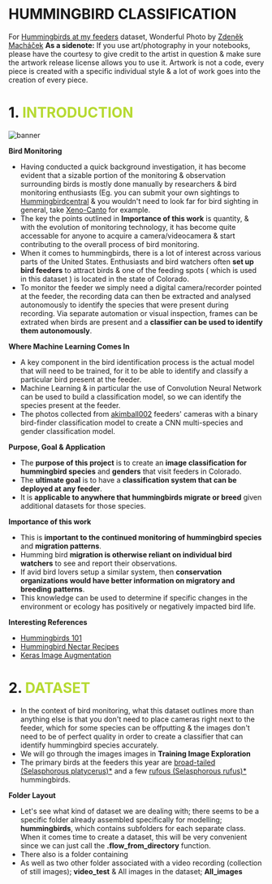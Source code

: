 #  **HUMMINGBIRD CLASSIFICATION**
For [Hummingbirds at my feeders](https://www.kaggle.com/akimball002/hummingbirds-at-my-feeders) dataset, Wonderful Photo by [Zdeněk Macháček](https://unsplash.com/@zmachacek)
<b>As a sidenote:</b> If you use art/photography in your notebooks, please have the courtesy to give credit to the artist in question & make sure the artwork release license allows you to use it. Artwork is not a code, every piece is created with a specific individual style & a lot of work goes into the creation of every piece.

# 1. <span style='color:#B6DA32 '> INTRODUCTION </span>

![banner](https://images-wixmp-ed30a86b8c4ca887773594c2.wixmp.com/f/8cc1eeaa-4046-4c4a-ae93-93d656f68688/dehie0n-a2e641c6-af9a-47cf-832c-8015e86b7347.jpg?token=eyJ0eXAiOiJKV1QiLCJhbGciOiJIUzI1NiJ9.eyJzdWIiOiJ1cm46YXBwOiIsImlzcyI6InVybjphcHA6Iiwib2JqIjpbW3sicGF0aCI6IlwvZlwvOGNjMWVlYWEtNDA0Ni00YzRhLWFlOTMtOTNkNjU2ZjY4Njg4XC9kZWhpZTBuLWEyZTY0MWM2LWFmOWEtNDdjZi04MzJjLTgwMTVlODZiNzM0Ny5qcGcifV1dLCJhdWQiOlsidXJuOnNlcnZpY2U6ZmlsZS5kb3dubG9hZCJdfQ.CnD5mRUqdz93URXVhEPqPNQLlY5U4bq-uDVWCZ2Bn4g)

<b>Bird Monitoring </b>

- Having conducted a quick background investigation, it has become evident that a sizable portion of the monitoring & observation surrounding birds is mostly done manually by researchers & bird monitoring enthusiasts (Eg. you can submit your own sightings to [Hummingbirdcentral](https://www.hummingbirdcentral.com/) & you wouldn't need to look far for bird sighting in general, take [Xeno-Canto](https://www.xeno-canto.org/) for example.
- The key the points outlined in <b>Importance of this work</b> is quantity, & with the evolution of monitoring technology, it has become quite accessable for anyone to acquire a camera/videocamera & start contributing to the overall process of bird monitoring.
- When it comes to hummingbirds, there is a lot of interest across various parts of the United States. Enthusiasts and bird watchers often <b>set up bird feeders</b> to attract birds & one of the feeding spots ( which is used in this dataset ) is located in the state of Colorado.
- To monitor the feeder we simply need a digital camera/recorder pointed at the feeder, the recording data can then be extracted and analysed autonomously to identify the species that were present during recording. Via separate automation or visual inspection, frames can be extrated when birds are present and a <b>classifier can be used to identify them autonomously</b>.

<b>Where Machine Learning Comes In</b>
- A key component in the bird identification process is the actual model that will need to be trained, for it to be able to identify and classify a particular bird present at the feeder.
- Machine Learning & in particular the use of Convolution Neural Network can be used to build a classification model, so we can identify the species present at the feeder.
- The photos collected from [akimball002](https://www.kaggle.com/akimball002) feeders' cameras with a binary bird-finder classification model to create a CNN multi-species and gender classification model. 

<b>Purpose, Goal & Application</b>

- The <b>purpose of this project</b> is to create an <b>image classification for hummingbird species</b> and <b>genders</b> that visit feeders in Colorado. 
- The <b>ultimate goal</b> is to have a <b>classification system that can be deployed at any feeder</b>. 
- It is <b>applicable to anywhere that hummingbirds migrate or breed</b> given additional datasets for those species. 

<b>Importance of this work</b>

- This is <b>important to the continued monitoring of hummingbird species</b> and <b>migration patterns</b>. 
- Humming bird <b>migration is otherwise reliant on individual bird watchers</b> to see and report their observations. 
- If avid bird lovers setup a similar system, then <b>conservation organizations would have better information on migratory and breeding patterns</b>. 
- This knowledge can be used to determine if specific changes in the environment or ecology has positively or negatively impacted bird life.

<b>Interesting References</b>
- [Hummingbirds 101](https://www.perkypet.com/advice/hummingbirds-101)
- [Hummingbird Nectar Recipes](https://nationalzoo.si.edu/migratory-birds/hummingbird-nectar-recipe)
- [Keras Image Augmentation](https://www.tensorflow.org/tutorials/images/data_augmentation)

# 2. <span style='color:#B6DA32 '>DATASET </span>
- In the context of bird monitoring, what this dataset outlines more than anything else is that you don't need to place cameras right next to the feeder, which for some species can be offputting & the images don't need to be of perfect quality in order to create a classifier that can identify hummingbird species accurately.
- We will go through the images images in <b>Training Image Exploration</b>
- The primary birds at the feeders this year are [broad-tailed (Selasphorous platycerus)*](https://www.allaboutbirds.org/guide/Broad-tailed_Hummingbird/id ) and a few [rufous (Selasphorous rufus)*](https://www.allaboutbirds.org/guide/Rufous_Hummingbird/) hummingbirds</b>.

<b>Folder Layout</b>
- Let's see what kind of dataset we are dealing with; there seems to be a specific folder already assembled specifically for modelling; <b>hummingbirds</b>, which contains subfolders for each separate class. When it comes time to create a dataset, this will be very convenient since we can just call the <b>.flow_from_directory</b> function.
- There also is a folder containing 
- As well as two other folder associated with a video recording (collection of still images); <b>video_test</b> & All images in the dataset; <b>All_images</b>
